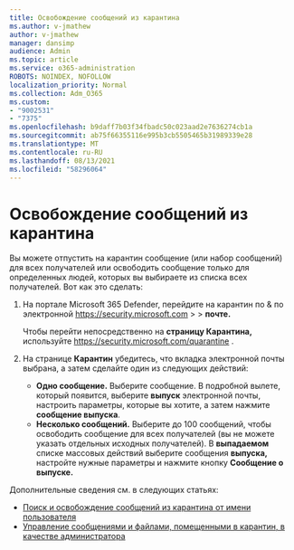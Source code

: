 ```yaml
---
title: Освобождение сообщений из карантина
ms.author: v-jmathew
author: v-jmathew
manager: dansimp
audience: Admin
ms.topic: article
ms.service: o365-administration
ROBOTS: NOINDEX, NOFOLLOW
localization_priority: Normal
ms.collection: Adm_O365
ms.custom:
- "9002531"
- "7375"
ms.openlocfilehash: b9daff7b03f34fbadc50c023aad2e7636274cb1a
ms.sourcegitcommit: ab75f66355116e995b3cb5505465b31989339e28
ms.translationtype: MT
ms.contentlocale: ru-RU
ms.lasthandoff: 08/13/2021
ms.locfileid: "58296064"
---
```

# <a name="release-quarantined-messages"></a>Освобождение сообщений из карантина

Вы можете отпустить на карантин сообщение (или набор сообщений) для всех получателей или освободить сообщение только для определенных людей, которых вы выбираете из списка всех получателей. Вот как это сделать:

1. На портале Microsoft 365 Defender, перейдите на карантин по & по электронной <https://security.microsoft.com>  \>  \> **почте.**

   Чтобы перейти непосредственно на **страницу Карантина,** используйте <https://security.microsoft.com/quarantine> .

2. На странице **Карантин** убедитесь, что вкладка электронной почты выбрана, а затем сделайте один из следующих действий: 
   - **Одно сообщение.** Выберите сообщение. В подробной вылете, который появится, выберите **выпуск** электронной почты, настроить параметры, которые вы хотите, а затем нажмите **сообщение выпуска**.
   - **Несколько сообщений.** Выберите до 100 сообщений, чтобы освободить сообщение для всех получателей (вы не можете указать отдельных исходных получателей). В **выпадаемом** списке массовых действий выберите сообщения **выпуска,** настройте нужные параметры и нажмите кнопку **Сообщение о выпуске.**

Дополнительные сведения см. в следующих статьях:

- [Поиск и освобождение сообщений из карантина от имени пользователя](https://docs.microsoft.com/microsoft-365/security/office-365-security/find-and-release-quarantined-messages-as-a-user)
- [Управление сообщениями и файлами, помещенными в карантин, в качестве администратора](https://docs.microsoft.com/microsoft-365/security/office-365-security/manage-quarantined-messages-and-files)
